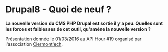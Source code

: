 # Drupal8 - Quoi de neuf ?

__La nouvelle version du CMS PHP Drupal est sortie il y a peu. Quelles sont les forces et faiblesses de cet outil, qu'amène la nouvelle version ?__

Présentation donnée le 01/03/2016 au API Hour #19 organisé par l'association [Clermont'ech](http://clermontech.org/).